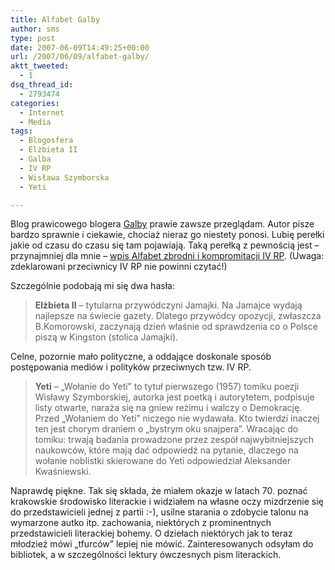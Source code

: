 ```yaml
---
title: Alfabet Galby
author: sms
type: post
date: 2007-06-09T14:49:25+00:00
url: /2007/06/09/alfabet-galby/
aktt_tweeted:
  - 1
dsq_thread_id:
  - 2793474
categories:
  - Internet
  - Media
tags:
  - Blogosfera
  - Elżbieta II
  - Galba
  - IV RP
  - Wisława Szymborska
  - Yeti

---
```

Blog prawicowego blogera [Galby][1] prawie zawsze przeglądam. Autor pisze bardzo sprawnie i ciekawie, chociaż nieraz go niestety ponosi. Lubię perełki jakie od czasu do czasu się tam pojawiają. Taką perełką z pewnością jest &#8211; przynajmniej dla mnie &#8211; [wpis Alfabet zbrodni i kompromitacji IV RP][2]. (Uwaga: zdeklarowani przeciwnicy IV RP nie powinni czytać!)
  
<!--more-->


  
Szczególnie podobają mi się dwa hasła:

> **Elżbieta II** – tytularna przywódczyni Jamajki. Na Jamajce wydają najlepsze na świecie gazety. Dlatego przywódcy opozycji, zwłaszcza B.Komorowski, zaczynają dzień właśnie od sprawdzenia co o Polsce piszą w Kingston (stolica Jamajki).

Celne, pozornie mało polityczne, a oddające doskonale sposób postępowania mediów i polityków przeciwnych tzw. IV RP.

> **Yeti** – &#8222;Wołanie do Yeti&#8221; to tytuł pierwszego (1957) tomiku poezji Wisławy Szymborskiej, autorka jest poetką i autorytetem, podpisuje listy otwarte, naraża się na gniew reżimu i walczy o Demokrację. Przed &#8222;Wołaniem do Yeti&#8221; niczego nie wydawała. Kto twierdzi inaczej ten jest chorym draniem o &#8222;bystrym oku snajpera&#8221;. Wracając do tomiku: trwają badania prowadzone przez zespół najwybitniejszych naukowców, które mają dać odpowiedź na pytanie, dlaczego na wołanie noblistki skierowane do Yeti odpowiedział Aleksander Kwaśniewski.

Naprawdę piękne. Tak się składa, że miałem okazje w latach 70. poznać krakowskie środowisko literackie i widziałem na własne oczy mizdrzenie się do przedstawicieli jednej z partii :-), usilne starania o zdobycie talonu na wymarzone autko itp. zachowania, niektórych z prominentnych przedstawicieli literackiej bohemy. O dziełach niektórych jak to teraz młodzież mówi &#8222;tfurców&#8221; lepiej nie mówić. Zainteresowanych odsyłam do bibliotek, a w szczególności lektury ówczesnych pism literackich.

 [1]: http://www.galba.net.pl
 [2]: http://www.galba.net.pl/blog/_archives/2007/6/9/3009368.html
